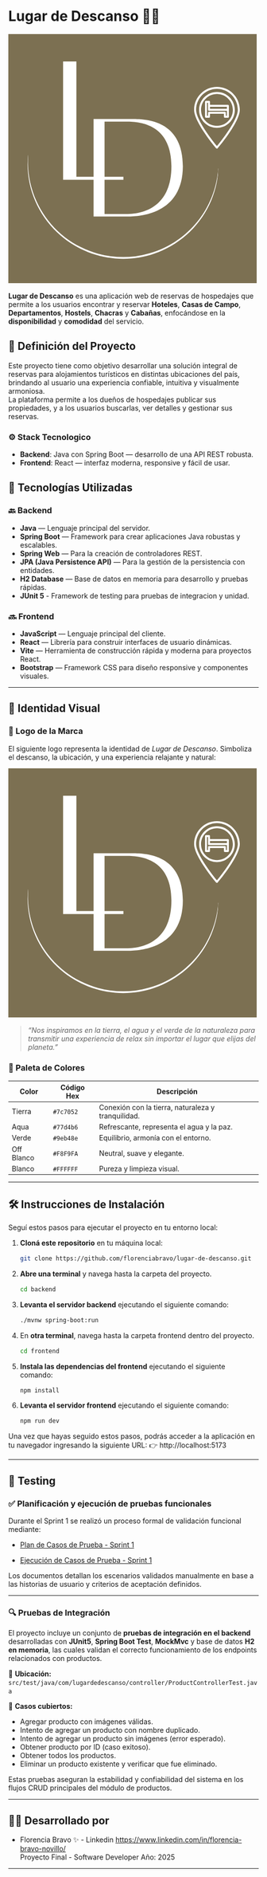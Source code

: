 # Lugar de Descanso 🏡🌿

![Logo Lugar de Descanso](./frontend/src/assets/LogoLD.png)


**Lugar de Descanso** es una aplicación web de reservas de hospedajes que permite a los usuarios encontrar y reservar **Hoteles**, **Casas de Campo**, **Departamentos**, **Hostels**, **Chacras** y **Cabañas**, enfocándose en la **disponibilidad** y **comodidad** del servicio.

## 🌟 Definición del Proyecto

Este proyecto tiene como objetivo desarrollar una solución integral de reservas para alojamientos turísticos en distintas ubicaciones del país, brindando al usuario una experiencia confiable, intuitiva y visualmente armoniosa.  
La plataforma permite a los dueños de hospedajes publicar sus propiedades, y a los usuarios buscarlas, ver detalles y gestionar sus reservas.

### ⚙️ Stack Tecnologico

- **Backend**: Java con Spring Boot — desarrollo de una API REST robusta.
- **Frontend**: React — interfaz moderna, responsive y fácil de usar.

## 🧩 Tecnologías Utilizadas

### 🔙 Backend

- **Java** — Lenguaje principal del servidor.
- **Spring Boot** — Framework para crear aplicaciones Java robustas y escalables.
- **Spring Web** — Para la creación de controladores REST.
- **JPA (Java Persistence API)** — Para la gestión de la persistencia con entidades.
- **H2 Database** — Base de datos en memoria para desarrollo y pruebas rápidas.
- **JUnit 5** - Framework de testing para pruebas de integracion y unidad.

### 🔜 Frontend

- **JavaScript** — Lenguaje principal del cliente.
- **React** — Librería para construir interfaces de usuario dinámicas.
- **Vite** — Herramienta de construcción rápida y moderna para proyectos React.
- **Bootstrap** — Framework CSS para diseño responsive y componentes visuales.

---

## 🎨 Identidad Visual

### 📌 Logo de la Marca

El siguiente logo representa la identidad de *Lugar de Descanso*. Simboliza el descanso, la ubicación, y una experiencia relajante y natural:

![Logo Lugar de Descanso](./frontend/src/assets/LogoLD.png)

> _“Nos inspiramos en la tierra, el agua y el verde de la naturaleza para transmitir una experiencia de relax sin importar el lugar que elijas del planeta.”_

### 🌈 Paleta de Colores

| Color        | Código Hex | Descripción              |
|--------------|------------|--------------------------|
| Tierra       | `#7c7052`  | Conexión con la tierra, naturaleza y tranquilidad. |
| Aqua         | `#77d4b6`  | Refrescante, representa el agua y la paz. |
| Verde        | `#9eb48e`  | Equilibrio, armonía con el entorno. |
| Off Blanco   | `#F8F9FA`  | Neutral, suave y elegante. |
| Blanco       | `#FFFFFF`  | Pureza y limpieza visual. |

---

## 🛠️ Instrucciones de Instalación

Seguí estos pasos para ejecutar el proyecto en tu entorno local:

1. **Cloná este repositorio** en tu máquina local:
    ```bash
    git clone https://github.com/florenciabravo/lugar-de-descanso.git
    ```

2. **Abre una terminal** y navega hasta la carpeta del proyecto.
    ```bash
    cd backend
    ```
3. **Levanta el servidor backend** ejecutando el siguiente comando:
    ```bash
    ./mvnw spring-boot:run
    ```

4. En **otra terminal**, navega hasta la carpeta frontend dentro del proyecto.
    ```bash
    cd frontend
    ```

5. **Instala las dependencias del frontend** ejecutando el siguiente comando:
    ```bash
    npm install
    ```

6. **Levanta el servidor frontend** ejecutando el siguiente comando:
    ```bash
    npm run dev
    ```

Una vez que hayas seguido estos pasos, podrás acceder a la aplicación en tu navegador ingresando la siguiente URL:
👉 http://localhost:5173

---

## 🧪 Testing

### ✅ Planificación y ejecución de pruebas funcionales

Durante el Sprint 1 se realizó un proceso formal de validación funcional mediante:

- [Plan de Casos de Prueba - Sprint 1](/docs/Plan-de-Casos-de-Prueba-Sprint1.pdf)

- [Ejecución de Casos de Prueba - Sprint 1](/docs/Ejecucion-de-Casos-de-Prueba-Sprint1.pdf)

Los documentos detallan los escenarios validados manualmente en base a las historias de usuario y criterios de aceptación definidos.

---

### 🔍 Pruebas de Integración

El proyecto incluye un conjunto de **pruebas de integración en el backend** desarrolladas con **JUnit5**, **Spring Boot Test**, **MockMvc** y base de datos **H2 en memoria**, las cuales validan el correcto funcionamiento de los endpoints relacionados con productos.

📁 **Ubicación:**  
`src/test/java/com/lugardedescanso/controller/ProductControllerTest.java`

📌 **Casos cubiertos:**
-  Agregar producto con imágenes válidas.  
-  Intento de agregar un producto con nombre duplicado.  
-  Intento de agregar un producto sin imágenes (error esperado).  
-  Obtener producto por ID (caso exitoso).  
-  Obtener todos los productos.  
-  Eliminar un producto existente y verificar que fue eliminado.

Estas pruebas aseguran la estabilidad y confiabilidad del sistema en los flujos CRUD principales del módulo de productos.

---

## 👨‍💻 Desarrollado por

- Florencia Bravo ✨ - Linkedin https://www.linkedin.com/in/florencia-bravo-novillo/  
Proyecto Final - Software Developer 
Año: 2025

---